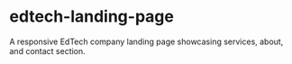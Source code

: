 # edtech-landing-page
A responsive EdTech company landing page showcasing services, about, and contact section.
